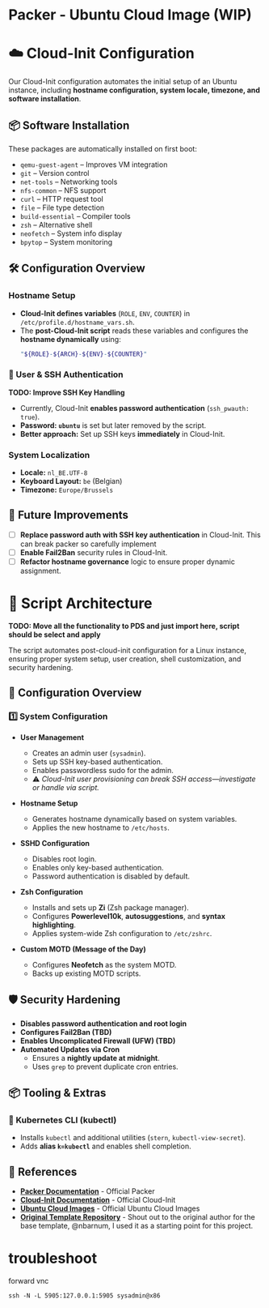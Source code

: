 # Packer - Ubuntu Cloud Image (WIP)

# ☁️ Cloud-Init Configuration

Our Cloud-Init configuration automates the initial setup of an Ubuntu instance, including **hostname configuration, system locale, timezone, and software installation**.

## 📦 Software Installation
These packages are automatically installed on first boot:

- `qemu-guest-agent` – Improves VM integration  
- `git` – Version control  
- `net-tools` – Networking tools
- `nfs-common` – NFS support
- `curl` – HTTP request tool  
- `file` – File type detection  
- `build-essential` – Compiler tools  
- `zsh` – Alternative shell  
- `neofetch` – System info display  
- `bpytop` – System monitoring  

## 🛠️ Configuration Overview
### Hostname Setup
- **Cloud-Init defines variables** (`ROLE`, `ENV`, `COUNTER`) in `/etc/profile.d/hostname_vars.sh`.  
- The **post-Cloud-Init script** reads these variables and configures the **hostname dynamically** using:  
  ```bash
  "${ROLE}-${ARCH}-${ENV}-${COUNTER}"
  ```

### 🚧 User & SSH Authentication
 **TODO: Improve SSH Key Handling**

- Currently, Cloud-Init **enables password authentication** (`ssh_pwauth: true`).  
- **Password: `ubuntu`** is set but later removed by the script.  
- **Better approach:** Set up SSH keys **immediately** in Cloud-Init.  

### **System Localization**
- **Locale:** `nl_BE.UTF-8`  
- **Keyboard Layout:** `be` (Belgian)  
- **Timezone:** `Europe/Brussels`

## 🚀 Future Improvements
- [ ] **Replace password auth with SSH key authentication** in Cloud-Init.  This can break packer so carefully implement
- [ ] **Enable Fail2Ban** security rules in Cloud-Init.  
- [ ] **Refactor hostname governance** logic to ensure proper dynamic assignment.

# 📜 Script Architecture

**TODO: Move all the functionality to PDS and just import here, script should be select and apply**

The script automates post-cloud-init configuration for a Linux instance, ensuring proper system setup, user creation, shell customization, and security hardening.

## 🔧 Configuration Overview
### 1️⃣ System Configuration
- **User Management**  
  - Creates an admin user (`sysadmin`).  
  - Sets up SSH key-based authentication.  
  - Enables passwordless sudo for the admin.  
  - ⚠️ *Cloud-Init user provisioning can break SSH access—investigate or handle via script.*  

- **Hostname Setup**  
  - Generates hostname dynamically based on system variables.  
  - Applies the new hostname to `/etc/hosts`.  

- **SSHD Configuration**  
  - Disables root login.  
  - Enables only key-based authentication.  
  - Password authentication is disabled by default.  

- **Zsh Configuration**  
  - Installs and sets up **Zi** (Zsh package manager).  
  - Configures **Powerlevel10k**, **autosuggestions**, and **syntax highlighting**.  
  - Applies system-wide Zsh configuration to `/etc/zshrc`.  

- **Custom MOTD (Message of the Day)**  
  - Configures **Neofetch** as the system MOTD.  
  - Backs up existing MOTD scripts.  

## 🛡️ Security Hardening
- **Disables password authentication and root login**  
- **Configures Fail2Ban (TBD)**
- **Enables Uncomplicated Firewall (UFW) (TBD)**
- **Automated Updates via Cron**  
  - Ensures a **nightly update at midnight**.  
  - Uses `grep` to prevent duplicate cron entries.  

## 📦 Tooling & Extras
### **🐳 Kubernetes CLI (kubectl)**
- Installs `kubectl` and additional utilities (`stern`, `kubectl-view-secret`).  
- Adds **alias `k=kubectl`** and enables shell completion.  

## 🔗 References
- **[Packer Documentation](https://www.packer.io/docs)** - Official Packer
- **[Cloud-Init Documentation](https://cloudinit.readthedocs.io/en/latest/)** - Official Cloud-Init
- **[Ubuntu Cloud Images](https://cloud-images.ubuntu.com/)** - Official Ubuntu Cloud Images
- **[Original Template Repository](https://github.com/nbarnum/packer-ubuntu-cloud-image/tree/main)** - Shout out to the original author for the base template, @nbarnum, I used it as a starting point for this project.

# troubleshoot

forward vnc
```shell
ssh -N -L 5905:127.0.0.1:5905 sysadmin@x86
```
